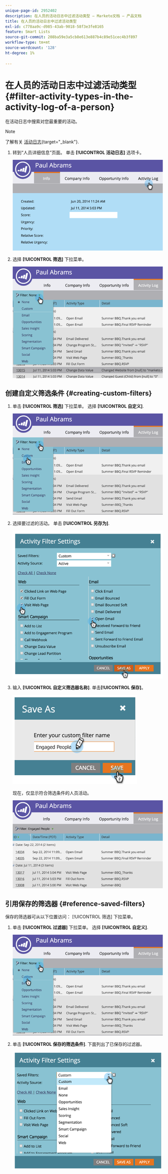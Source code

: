 ```yaml
---
unique-page-id: 2952402
description: 在人员的活动日志中过滤活动类型 — Marketo文档 — 产品文档
title: 在人员的活动日志中过滤活动类型
exl-id: c778aa9c-d985-43ab-9018-58f3e3fe8165
feature: Smart Lists
source-git-commit: 208ba59e3a5cb8e613e887b4c89e51cec4b3f897
workflow-type: tm+mt
source-wordcount: '128'
ht-degree: 1%

---
```


# 在人员的活动日志中过滤活动类型 {#filter-activity-types-in-the-activity-log-of-a-person}

在活动日志中搜索对您最重要的活动。

>[!NOTE]
>
>了解有关 [活动日志](/help/marketo/product-docs/core-marketo-concepts/smart-lists-and-static-lists/managing-people-in-smart-lists/locate-the-activity-log-for-a-person.md){target="_blank"}.

1. 转到“人员详细信息”页面。 单击 **[!UICONTROL 活动日志]** 选项卡。

   ![](assets/one.png)

1. 选择 **[!UICONTROL 筛选]** 下拉菜单。

   ![](assets/two-3.png)

## 创建自定义筛选条件 {#creating-custom-filters}

1. 单击 **[!UICONTROL 筛选]** 下拉菜单。 选择 **[!UICONTROL 自定义]**.

   ![](assets/three-3.png)

1. 选择要过滤的活动。 单击 **[!UICONTROL 另存为]**.

   ![](assets/image2015-4-27-22-3a55-3a43.png)

1. 输入 **[!UICONTROL 自定义筛选器名称]**. 单击&#x200B;**[!UICONTROL 保存]**。

   ![](assets/five-1.png)

   现在，仅显示符合筛选条件的人员活动。

   ![](assets/six-1.png)

## 引用保存的筛选器 {#reference-saved-filters}

保存的筛选器可从以下位置访问： [!UICONTROL 筛选] 下拉菜单。

1. 单击 **[!UICONTROL 过滤器]** 下拉菜单。 选择 **[!UICONTROL 自定义]**.

   ![](assets/seven-1.png)

1. 单击 **[!UICONTROL 保存的筛选条件]**. 下面列出了已保存的过滤器。

   ![](assets/eight.png)
